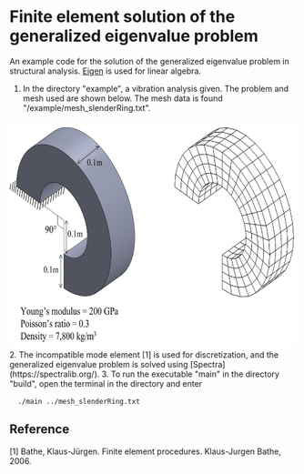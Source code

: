 # Finite element solution of the generalized eigenvalue problem

An example code for the solution of the generalized eigenvalue problem in structural analysis. [Eigen](https://eigen.tuxfamily.org/index.php?title=Main_Page) is used for linear algebra.

1. In the directory "example", a vibration analysis given. The problem and mesh used are shown below. The mesh data is found "/example/mesh_slenderRing.txt".
<img src="example/vibrationAnalysis/problem_description.jpg" width="626" height="400" />
2. The incompatible mode element [1] is used for discretization, and the generalized eigenvalue problem is solved using [Spectra](https://spectralib.org/).  
3. To run the executable "main" in the directory "build", open the terminal in the directory and enter
 
```
  ./main ../mesh_slenderRing.txt
```

## Reference
[1] Bathe, Klaus-Jürgen. Finite element procedures. Klaus-Jurgen Bathe, 2006.




